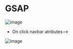 # GSAP

![image](https://user-images.githubusercontent.com/118168761/218991058-66734f29-06d3-425a-92fd-0533c50eaa96.png)
 - On click navbar atributes-->
 
![image](https://user-images.githubusercontent.com/118168761/218991103-9198dce8-8f0f-41b6-9533-f6aeb3ebafb9.png)
